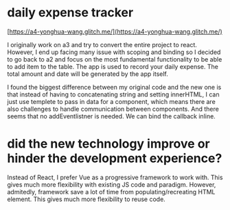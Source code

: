 # daily expense tracker
[https://a4-yonghua-wang.glitch.me/](https://a4-yonghua-wang.glitch.me/) 

I originally work on a3 and try to convert the entire project to react. However, I end up facing many issue with scoping and binding so I decided to go back to a2 and focus on the 
most fundamental functionality to be able to add item to the table. The app is used to record your daily expense. The total amount and date will be generated by the app itself.

I found the biggest difference between my original code and the new one is that instead of having to concatenating string and setting innerHTML, I can just use templete to pass in
data for a component, which means there are also challenges to handle communication between components. And there seems that no addEventlistner is needed. We can bind the callback inline.

# did the new technology improve or hinder the development experience?

Instead of React, I prefer Vue as a progressive framework to work with. This gives much more flexibility with existing JS code and paradigm. However, admitedly, framework save a lot of time
from populating/recreating HTML element. This gives much more flexibility to reuse code.
